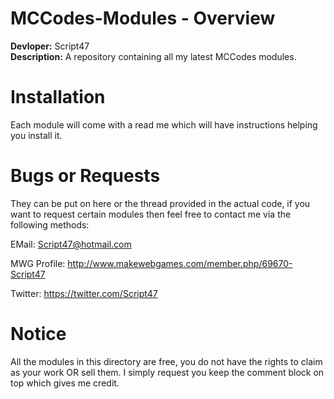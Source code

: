 MCCodes-Modules - Overview
===============

<b>Devloper:</b> Script47
<br/>
<b>Description:</b> A repository containing all my latest MCCodes modules. 

Installation
===============

Each module will come with a read me which will have instructions helping you install it.

Bugs or Requests
===============

They can be put on here or the thread provided in the actual code, if you want to request certain modules then feel free to contact me via the following methods:

EMail: Script47@hotmail.com

MWG Profile: http://www.makewebgames.com/member.php/69670-Script47

Twitter: https://twitter.com/Script47

Notice
===============

All the modules in this directory are free, you do not have the rights to claim as your work OR sell them. I simply request you keep the comment block on top which gives me credit.
